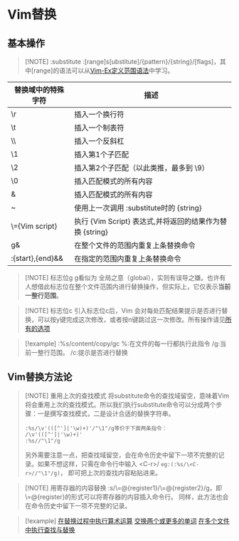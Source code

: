 # Vim替换

## 基本操作
> [!NOTE] :substitute
> :[range]s[ubstitute]/{pattern}/{string}/[flags]，其中[range]的语法可以从[Vim-Ex定义范围语法](2-a-2-c%20（命令行模式）.md#Vim-Ex定义范围语法)中学习。

| 替换域中的特殊字符        | 描述                                       |
| ---------------- | ---------------------------------------- |
| \r               | 插入一个换行符                                  |
| \t               | 插入一个制表符                                  |
| \\\              | 插入一个反斜杠                                  |
| \1               | 插入第1个子匹配                                 |
| \2               | 插入第2个子匹配（以此类推，最多到 \9）                    |
| \0               | 插入匹配模式的所有内容                              |
| &                | 插入匹配模式的所有内容                              |
| ~                | 使用上一次调用 :substitute时的 {string}           |
| \\={Vim script}  | 执行 {Vim Script} 表达式,并将返回的结果作为替换 {string} |
| g&               | 在整个文件的范围内重复上条替换命令                        |
| :{start},{end}&& | 在指定的范围内重复上条替换命令                          |

> [!NOTE] 标志位g
> g看似为 全局之意（global），实则有误导之嫌。也许有人想借此标志位在整个文件范围内进行替换操作，但实际上，它仅表示**当前一整行范围**。

> [!NOTE] 标志位c
> 引入标志位c后，Vim 会对每处匹配结果提示是否进行替换，可以按y键完成这次修改，或者按n键跳过这一次修改。所有操作请见[所有的选项](files/books/Vim.pdf#page=338&selection=68,3,68,10)

> [!example]
> :%s/content/copy/gc
> %:在文件的每一行都执行此指令
> /g:当前一整行范围。
> /c:提示是否进行替换

## Vim替换方法论

> [!NOTE] 重用上次的查找模式
> 将substitute命令的查找域留空，意味着Vim将会重用上次的查找模式。所以我们执行substitute命令可以分成两个步骤：一是撰写查找模式，二是设计合适的替换字符串。
> ```
> :%s/\v'(([^']|'\w)+)'/"\1"/g等价于下面两条指令：
> /\v'(([^']|'\w)+)'
> :%s//"\1"/g
> ```
> 另外需要注意一点，把查找域留空，会在命令历史中留下一项不完整的记录。如果不想这样，只需在命令行中输入 \<C-r>/ `eg:(:%s/\<C-r>//"\1"/g)`， 即可把上次的查找内容粘贴进来。

> [!NOTE] 用寄存器的内容替换
> :s/\\=@{register1}/\\=@{register2}/g，即\\=@{register}的形式可以将寄存器的内容插入命令行。
> 同样，此方法也会在命令历史中留下一项不完整的记录。

> [!example]
> [在替换过程中执行算术运算](files/books/Vim.pdf#page=352&selection=3,0,3,12)
> [交换两个或更多的单词](files/books/Vim.pdf#page=354&selection=3,0,3,10)
> [在多个文件中执行查找与替换](files/books/Vim.pdf#page=357&selection=3,0,3,13)